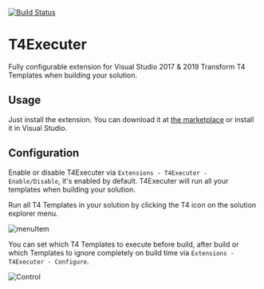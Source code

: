 [![Build Status](https://dev.azure.com/Epsicode/T4Executer/_apis/build/status/Epsilekt.T4Executer?branchName=master)](https://dev.azure.com/Epsicode/T4Executer/_build/latest?definitionId=1&branchName=master)
# T4Executer

Fully configurable extension for Visual Studio 2017 & 2019
Transform T4 Templates when building your solution. 

## Usage

Just install the extension. You can download it at [the marketplace](https://marketplace.visualstudio.com/items?itemName=TimMaes.ttexecuter) or install it in Visual Studio.

## Configuration

Enable or disable T4Executer via `Extensions - T4Executer - Enable/Disable`, it's enabled by default.
T4Executer will run all your templates when building your solution.

Run all T4 Templates in your solution by clicking the T4 icon on the solution explorer menu.

![menuItem](https://i.ibb.co/bQ90BwH/menuItem.png)

You can set which T4 Templates to execute before build, after build or which Templates to ignore completely on build time via `Extensions - T4Executer - Configure`.

![Control](https://i.ibb.co/PgW3zcK/Example-Menu.png)
